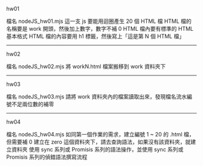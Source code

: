 hw01

檔名 nodeJS_hw01.mjs
這一支 js 要能用迴圈產生 20 個 HTML 檔
HTML 檔的名稱要是 work 開頭，然後加上數字，數字不補 0
HTML 檔內要有標準的 HTML 基本格式
HTML 檔的內容要用 h1 標籤，然後寫上「這是第 N 個 HTML 檔」

--------------------------------------------------

hw02

檔名 nodeJS_hw02.mjs
將 workN.html 檔案搬移到 work 資料夾下

--------------------------------------------------

hw03

檔名 nodeJS_hw03.mjs
請將 work 資料夾內的檔案讀取出來，發現檔名流水編號不足兩位數的補零

--------------------------------------------------

hw04

檔名 nodeJS_hw04.mjs
如同第一個作業的需求，建立編號 1 ~ 20 的 .html 檔，但需要補 0
建立在 zero 這個資料夾下，請去查詢語法，如果沒有該資料夾，就建立資料夾
使用 sync 系列或 Promisis 系列的語法操作，並使用 sync 系列或 Promisis 系列的偵錯語法撰寫流程